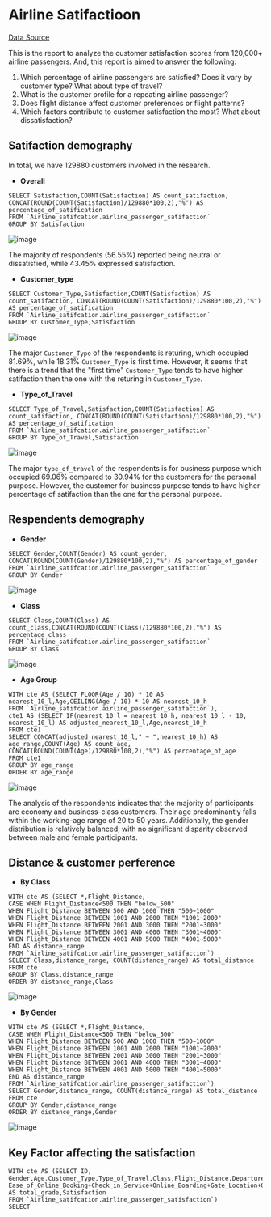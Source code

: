 # Airline Satifactioon
[Data Source](https://www.mavenanalytics.io/data-playground?order=date_added%2Cdesc&page=2&pageSize=20)

This is the report to analyze the customer satisfaction scores from 120,000+ airline passengers. And, this report is aimed to answer the following:

1. Which percentage of airline passengers are satisfied? Does it vary by customer type? What about type of travel?
2. What is the customer profile for a repeating airline passenger?
3. Does flight distance affect customer preferences or flight patterns?
4. Which factors contribute to customer satisfaction the most? What about dissatisfaction?

## Satifaction demography
In total, we have 129880 customers involved in the research.

* __Overall__
```Bigqery
SELECT Satisfaction,COUNT(Satisfaction) AS count_satifaction, CONCAT(ROUND(COUNT(Satisfaction)/129880*100,2),"%") AS percentage_of_satification
FROM `Airline_satifcation.airline_passenger_satifaction`
GROUP BY Satisfaction
```
![image](https://github.com/user-attachments/assets/2da552d0-a239-4ba6-96a0-83e2f1504282)

The majority of respondents (56.55%) reported being neutral or dissatisfied, while 43.45% expressed satisfaction.

* __Customer_type__
```Bigquery
SELECT Customer_Type,Satisfaction,COUNT(Satisfaction) AS count_satifaction, CONCAT(ROUND(COUNT(Satisfaction)/129880*100,2),"%") AS percentage_of_satification
FROM `Airline_satifcation.airline_passenger_satifaction`
GROUP BY Customer_Type,Satisfaction
```
![image](https://github.com/user-attachments/assets/8970444a-0b65-4d2e-bc9c-05e4004c0a92)

The major `Customer_Type` of the respondents is returing, which occupied 81.69%, while 18.31%  `Customer_Type` is first time. However, it seems that there is a trend that the "first time" `Customer_Type` tends to have higher satifaction then the one with the returing in `Customer_Type`.

* __Type_of_Travel__
```Bigquery
SELECT Type_of_Travel,Satisfaction,COUNT(Satisfaction) AS count_satifaction, CONCAT(ROUND(COUNT(Satisfaction)/129880*100,2),"%") AS percentage_of_satification
FROM `Airline_satifcation.airline_passenger_satifaction`
GROUP BY Type_of_Travel,Satisfaction
```
![image](https://github.com/user-attachments/assets/b76b2064-a214-4c5f-8aa4-45f82aed0de6)

The major `type_of_travel` of the respendents is for business purpose which occupied 69.06% compared to 30.94% for the customers for the personal purpose. However, the customer for business purpose tends to have higher percentage of satifaction than the one for the personal purpose. 

## Respendents demography

* __Gender__
```Bigquery
SELECT Gender,COUNT(Gender) AS count_gender, CONCAT(ROUND(COUNT(Gender)/129880*100,2),"%") AS percentage_of_gender
FROM `Airline_satifcation.airline_passenger_satifaction`
GROUP BY Gender
```
![image](https://github.com/user-attachments/assets/bdb414ff-cc6b-4121-b46c-0afd6f27c147)
* __Class__
```Bigquery
SELECT Class,COUNT(Class) AS count_class,CONCAT(ROUND(COUNT(Class)/129880*100,2),"%") AS percentage_class
FROM `Airline_satifcation.airline_passenger_satifaction`
GROUP BY Class
```
![image](https://github.com/user-attachments/assets/2db8dac4-b41e-4ef9-9ab8-a48cdd75f524)
* __Age Group__
```Bigquery
WITH cte AS (SELECT FLOOR(Age / 10) * 10 AS nearest_10_l,Age,CEILING(Age / 10) * 10 AS nearest_10_h
FROM `Airline_satifcation.airline_passenger_satifaction`),
cte1 AS (SELECT IF(nearest_10_l = nearest_10_h, nearest_10_l - 10, nearest_10_l) AS adjusted_nearest_10_l,Age,nearest_10_h
FROM cte)
SELECT CONCAT(adjusted_nearest_10_l," ~ ",nearest_10_h) AS age_range,COUNT(Age) AS count_age,
CONCAT(ROUND(COUNT(Age)/129880*100,2),"%") AS percentage_of_age
FROM cte1
GROUP BY age_range
ORDER BY age_range
```
![image](https://github.com/user-attachments/assets/6c67038f-9fa4-4bf2-aa9a-4c41811f208a)

The analysis of the respondents indicates that the majority of participants are economy and business-class customers. Their age predominantly falls within the working-age range of 20 to 50 years. Additionally, the gender distribution is relatively balanced, with no significant disparity observed between male and female participants.

## Distance & customer perference

* __By Class__
```Bigquery
WITH cte AS (SELECT *,Flight_Distance,
CASE WHEN Flight_Distance<500 THEN "below_500"
WHEN Flight_Distance BETWEEN 500 AND 1000 THEN "500~1000"
WHEN Flight_Distance BETWEEN 1001 AND 2000 THEN "1001~2000"
WHEN Flight_Distance BETWEEN 2001 AND 3000 THEN "2001~3000"
WHEN Flight_Distance BETWEEN 3001 AND 4000 THEN "3001~4000"
WHEN Flight_Distance BETWEEN 4001 AND 5000 THEN "4001~5000"
END AS distance_range
FROM `Airline_satifcation.airline_passenger_satifaction`)
SELECT Class,distance_range, COUNT(distance_range) AS total_distance
FROM cte
GROUP BY Class,distance_range
ORDER BY distance_range,Class
```
![image](https://github.com/user-attachments/assets/e1730d80-473e-47c6-a44a-4dd64f73b348)
* __By Gender__
```Bigquery
WITH cte AS (SELECT *,Flight_Distance,
CASE WHEN Flight_Distance<500 THEN "below_500"
WHEN Flight_Distance BETWEEN 500 AND 1000 THEN "500~1000"
WHEN Flight_Distance BETWEEN 1001 AND 2000 THEN "1001~2000"
WHEN Flight_Distance BETWEEN 2001 AND 3000 THEN "2001~3000"
WHEN Flight_Distance BETWEEN 3001 AND 4000 THEN "3001~4000"
WHEN Flight_Distance BETWEEN 4001 AND 5000 THEN "4001~5000"
END AS distance_range
FROM `Airline_satifcation.airline_passenger_satifaction`)
SELECT Gender,distance_range, COUNT(distance_range) AS total_distance
FROM cte
GROUP BY Gender,distance_range
ORDER BY distance_range,Gender
```
![image](https://github.com/user-attachments/assets/043ee2d9-62aa-40b0-899f-935de8515f3e)

## Key Factor affecting the satisfaction

```Bigquery
WITH cte AS (SELECT ID, Gender,Age,Customer_Type,Type_of_Travel,Class,Flight_Distance,Departure_Delay,Arrival_Delay,
Ease_of_Online_Booking+Check_in_Service+Online_Boarding+Gate_Location+On_board_Service+Seat_Comfort+Leg_Room_Service+Cleanliness+Food_and_Drink+In_flight_Service+In_flight_Wifi_Service+In_flight_Entertainment+Baggage_Handling AS total_grade,Satisfaction
FROM `Airline_satifcation.airline_passenger_satisfaction`)
SELECT
```

